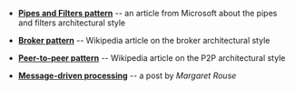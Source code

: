* [**Pipes and Filters pattern**](https://docs.microsoft.com/en-us/azure/architecture/patterns/pipes-and-filters) -- an article from Microsoft about the pipes and filters architectural style

* [**Broker pattern**](https://en.wikipedia.org/wiki/Broker_pattern) -- Wikipedia article on the broker architectural style

* [**Peer-to-peer pattern**](https://en.wikipedia.org/wiki/Peer-to-peer) -- Wikipedia article on the P2P architectural style

* [**Message-driven processing**](http://searchmicroservices.techtarget.com/definition/message-driven-processing) -- a post by _Margaret Rouse_

